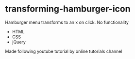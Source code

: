 # transforming-hamburger-icon

Hamburger menu transforms to an x on click. No functionality

- HTML
- CSS
- jQuery



Made following youtube tutorial by online tutorials channel
